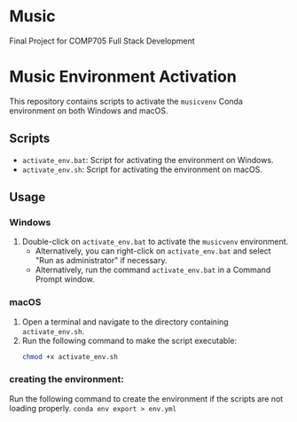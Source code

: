 # Music
Final Project for COMP705 Full Stack Development

# Music Environment Activation

This repository contains scripts to activate the `musicvenv` Conda environment on both Windows and macOS.

## Scripts

- `activate_env.bat`: Script for activating the environment on Windows.
- `activate_env.sh`: Script for activating the environment on macOS.

## Usage

### Windows

1. Double-click on `activate_env.bat` to activate the `musicvenv` environment.
   - Alternatively, you can right-click on `activate_env.bat` and select "Run as administrator" if necessary.
   - Alternatively, run the command `activate_env.bat` in a Command Prompt window.

### macOS

1. Open a terminal and navigate to the directory containing `activate_env.sh`.
2. Run the following command to make the script executable:
   ```bash
   chmod +x activate_env.sh
   ```

### creating the environment:
Run the following command to create the environment if the scripts are not loading properly.
```conda env export > env.yml```
